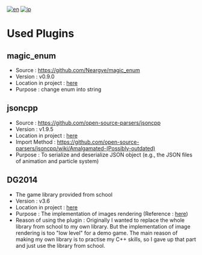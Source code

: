 [![en](https://img.shields.io/badge/lang-en-red.svg)](./PluginDependency.md)
[![jp](https://img.shields.io/badge/lang-jp-green.svg)](./PluginDependency.jp.md)

# Used Plugins

## magic_enum

* Source : https://github.com/Neargye/magic_enum
* Version : v0.9.0
* Location in project : [here](../lib/magic_enum.hpp)
* Purpose : change enum into string

## jsoncpp

* Source : https://github.com/open-source-parsers/jsoncpp
* Version : v1.9.5
* Location in project : [here](../lib/jsoncpp)
* Import Method : https://github.com/open-source-parsers/jsoncpp/wiki/Amalgamated-(Possibly-outdated)
* Purpose : To serialize and deserialize JSON object (e.g., the JSON files of animation and particle system)

## DG2014

* The game library provided from school
* Version : v3.6
* Location in project : [here](../lib/DG2014)
* Purpose : The implementation of images rendering (Reference : [here](../src/GE/Render/Impl))
* Reason of using the plugin : Originally I wanted to replace the whole library from school to my own library. But the implementation of image rendering is too "low level" for a demo game. The main reason of making my own library is to practise my C++ skills, so I gave up that part and just use the library from school.
